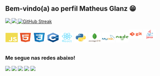 ## Bem-vindo(a) ao perfil Matheus Glanz 😁

 <div>
   <a href="https://github.com/matheusglanz">
   <img height="180em" src="https://github-readme-stats.vercel.app/api?username=matheusglanz&show_icons=true&theme=tokyonight&include_all_commits=true&count_private=true"/>
   <img height="180em" src="https://github-readme-stats.vercel.app/api/top-langs/?username=matheusglanz&layout=compact&langs_count=6&theme=tokyonight"/>
    <a href="https://git.io/streak-stats"><img src="https://streak-stats.demolab.com?user=matheusglanz&theme=tokyonight" alt="GitHub Streak" /></a>
</div>
    
<div style="display: inline_block"><br>
  <img align="center" alt="Js" height="30" width="40" src="https://raw.githubusercontent.com/devicons/devicon/master/icons/javascript/javascript-plain.svg">
  <img align="center" alt="HTML" height="30" width="40" src="https://raw.githubusercontent.com/devicons/devicon/master/icons/html5/html5-original.svg">
  <img align="center" alt="CSS" height="30" width="40" src="https://raw.githubusercontent.com/devicons/devicon/master/icons/css3/css3-original.svg">
  <img align="center" alt="CSS" height="30" width="40" src="https://raw.githubusercontent.com/devicons/devicon/refs/heads/master/icons/cplusplus/cplusplus-original.svg">
  <img align="center" alt="CSS" height="30" width="40" src="https://raw.githubusercontent.com/devicons/devicon/refs/heads/master/icons/react/react-original-wordmark.svg">
  <img align="center" alt="CSS" height="30" width="40" src="https://raw.githubusercontent.com/devicons/devicon/refs/heads/master/icons/python/python-original.svg">
  <img align="center" alt="CSS" height="30" width="40" src="https://raw.githubusercontent.com/devicons/devicon/refs/heads/master/icons/mongodb/mongodb-original-wordmark.svg">
  <img align="center" alt="CSS" height="30" width="40" src="https://raw.githubusercontent.com/devicons/devicon/refs/heads/master/icons/mysql/mysql-original-wordmark.svg">
  <img align="center" alt="CSS" height="30" width="40" src="https://raw.githubusercontent.com/devicons/devicon/refs/heads/master/icons/nodejs/nodejs-plain-wordmark.svg">
 <img aling="center" alt="css" height="30" width="40" src="https://raw.githubusercontent.com/devicons/devicon/refs/heads/master/icons/git/git-plain-wordmark.svg">
  <img aling="center" alt="css" height="30" width="40" src="https://raw.githubusercontent.com/devicons/devicon/refs/heads/master/icons/java/java-original-wordmark.svg">
</div>
 
<br>
 
### Me segue nas redes abaixo!
 
<div> 
  <a href="https://instagram.com/matheusglanz" target="_blank"><img src="https://img.shields.io/badge/-Instagram-%23E4405F?style=for-the-badge&logo=instagram&logoColor=white" target="_blank"></a>
 <a href="https://discord.com/matheusglanz7684" target="_blank"><img src="https://img.shields.io/badge/Discord-7289DA?style=for-the-badge&logo=discord&logoColor=white" target="_blank"></a> 
  <a href = "glanzmatheus@gmail.com"><img src="https://img.shields.io/badge/-Gmail-%23333?style=for-the-badge&logo=gmail&logoColor=white" target="_blank"></a>
  <a href="https://www.linkedin.com/in/matheus-fernandes-2b58372b2/" target="_blank"><img src="https://img.shields.io/badge/-LinkedIn-%230077B5?style=for-the-badge&logo=linkedin&logoColor=white" target="_blank"></a>
   <a href = "https://web.dio.me/users/glanzmatheus?tab=achievements"><img src="https://img.shields.io/badge/-DIO-%23333?style=for-the-badge&logo=DIOl&logoColor=white" target="_blank"></a>
 
</div>
